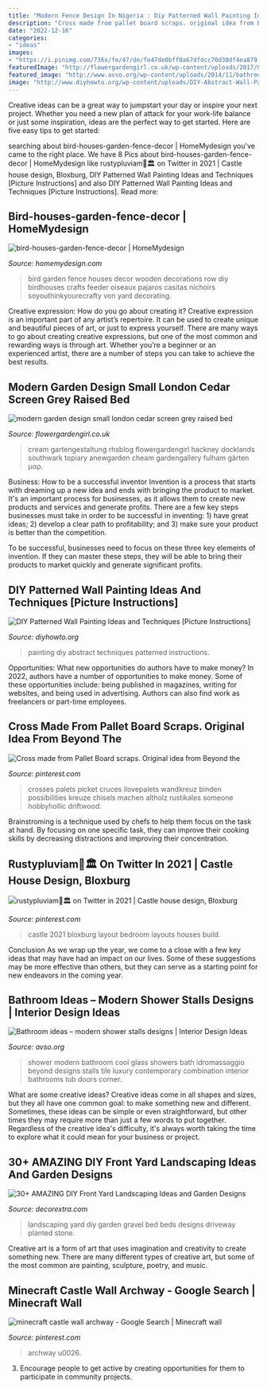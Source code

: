 ```yaml
---
title: "Modern Fence Design In Nigeria : Diy Patterned Wall Painting Ideas And Techniques [picture Instructions]"
description: "Cross made from pallet board scraps. original idea from beyond the"
date: "2022-12-16"
categories:
- "ideas"
images:
- "https://i.pinimg.com/736x/fe/47/de/fe47de0bff0a67dfdcc70d30df4ea879.jpg"
featuredImage: "http://flowergardengirl.co.uk/wp-content/uploads/2017/09/modern-garden-design-small-london-cedar-screen-grey-raised-bed-artificial-grass-cream-paving-marylebone-768x1024.jpg"
featured_image: "http://www.avso.org/wp-content/uploads/2014/11/bathroom-ideas-modern-shower-stalls-designs-1415376856.jpg"
image: "http://www.diyhowto.org/wp-content/uploads/DIY-Abstract-Wall-Painting-DIY-Wall-Painting-Ideas-Techniques-Tutorials-DIYHowto.jpg"
---
```



Creative ideas can be a great way to jumpstart your day or inspire your next project. Whether you need a new plan of attack for your work-life balance or just some inspiration, ideas are the perfect way to get started. Here are five easy tips to get started: 

	

		
searching about bird-houses-garden-fence-decor | HomeMydesign you've came to the right place. We have 8 Pics about bird-houses-garden-fence-decor | HomeMydesign like rustypluviam🏺🏛️ on Twitter in 2021 | Castle house design, Bloxburg, DIY Patterned Wall Painting Ideas and Techniques [Picture Instructions] and also DIY Patterned Wall Painting Ideas and Techniques [Picture Instructions]. Read more:
		
    
## Bird-houses-garden-fence-decor | HomeMydesign

<img loading=lazy src="https://homemydesign.com/wp-content/uploads/2016/06/bird-houses-garden-fence-decor.jpg" onerror="this.onerror=null;this.src='https://tse1.mm.bing.net/th?id=OIP.ulIES2gBRzG2DGOLf6fWmQHaLK&amp;pid=15.1';" alt="bird-houses-garden-fence-decor | HomeMydesign">

_Source: homemydesign.com_

>bird garden fence houses decor wooden decorations row diy birdhouses crafts feeder oiseaux pajaros casitas nichoirs soyouthinkyourecrafty von yard decorating. 

	

Creative expression: How do you go about creating it?
Creative expression is an important part of any artist’s repertoire. It can be used to create unique and beautiful pieces of art, or just to express yourself. There are many ways to go about creating creative expressions, but one of the most common and rewarding ways is through art. Whether you’re a beginner or an experienced artist, there are a number of steps you can take to achieve the best results.

    
## Modern Garden Design Small London Cedar Screen Grey Raised Bed

<img loading=lazy src="http://flowergardengirl.co.uk/wp-content/uploads/2017/09/modern-garden-design-small-london-cedar-screen-grey-raised-bed-artificial-grass-cream-paving-marylebone-768x1024.jpg" onerror="this.onerror=null;this.src='https://tse1.mm.bing.net/th?id=OIP.VB-NuR98eVGdf4nVuedyFgHaJ4&amp;pid=15.1';" alt="modern garden design small london cedar screen grey raised bed">

_Source: flowergardengirl.co.uk_

>cream gartengestaltung rhsblog flowergardengirl hackney docklands southwark topiary anewgarden cheam gardengallery fulham gärten μαρ. 

	

Business: How to be a successful inventor
Invention is a process that starts with dreaming up a new idea and ends with bringing the product to market. It's an important process for businesses, as it allows them to create new products and services and generate profits.
There are a few key steps businesses must take in order to be successful in inventing: 1) have great ideas; 2) develop a clear path to profitability; and 3) make sure your product is better than the competition.

To be successful, businesses need to focus on these three key elements of invention. If they can master these steps, they will be able to bring their products to market quickly and generate significant profits.

    
## DIY Patterned Wall Painting Ideas And Techniques [Picture Instructions]

<img loading=lazy src="http://www.diyhowto.org/wp-content/uploads/DIY-Abstract-Wall-Painting-DIY-Wall-Painting-Ideas-Techniques-Tutorials-DIYHowto.jpg" onerror="this.onerror=null;this.src='https://tse1.mm.bing.net/th?id=OIP.qw1TXy-QcfslpGr6L20ETwHaJ8&amp;pid=15.1';" alt="DIY Patterned Wall Painting Ideas and Techniques [Picture Instructions]">

_Source: diyhowto.org_

>painting diy abstract techniques patterned instructions. 

	

Opportunities: What new opportunities do authors have to make money?
In 2022, authors have a number of opportunities to make money. Some of these opportunities include: being published in magazines, writing for websites, and being used in advertising. Authors can also find work as freelancers or part-time employees.

    
## Cross Made From Pallet Board Scraps. Original Idea From Beyond The

<img loading=lazy src="https://i.pinimg.com/736x/2c/dc/2a/2cdc2a2270ea002066f67028e35815b4.jpg" onerror="this.onerror=null;this.src='https://tse2.mm.bing.net/th?id=OIP.GKkMlVnbi2KbbC5dJHzg3wHaJ3&amp;pid=15.1';" alt="Cross made from Pallet Board scraps. Original idea from Beyond the">

_Source: pinterest.com_

>crosses palets picket cruces ilovepalets wandkreuz binden possibilities kreuze chisels machen altholz rustikales someone hobbyhollic driftwood. 

	

Brainstroming is a technique used by chefs to help them focus on the task at hand. By focusing on one specific task, they can improve their cooking skills by decreasing distractions and improving their concentration.

    
## Rustypluviam🏺🏛️ On Twitter In 2021 | Castle House Design, Bloxburg

<img loading=lazy src="https://i.pinimg.com/736x/65/9f/77/659f776f8f50bf5c9f913ef8110ffc36.jpg" onerror="this.onerror=null;this.src='https://tse3.mm.bing.net/th?id=OIP.gKUjmrIQWmaB4lVi463z6AHaEK&amp;pid=15.1';" alt="rustypluviam🏺🏛️ on Twitter in 2021 | Castle house design, Bloxburg">

_Source: pinterest.com_

>castle 2021 bloxburg layout bedroom layouts houses build. 

	

Conclusion
As we wrap up the year, we come to a close with a few key ideas that may have had an impact on our lives. Some of these suggestions may be more effective than others, but they can serve as a starting point for new endeavors in the coming year.

    
## Bathroom Ideas – Modern Shower Stalls Designs | Interior Design Ideas

<img loading=lazy src="http://www.avso.org/wp-content/uploads/2014/11/bathroom-ideas-modern-shower-stalls-designs-1415376856.jpg" onerror="this.onerror=null;this.src='https://tse4.mm.bing.net/th?id=OIP.ZHFd1zhqMwWUARfKAI6tngHaK0&amp;pid=15.1';" alt="Bathroom ideas – modern shower stalls designs | Interior Design Ideas">

_Source: avso.org_

>shower modern bathroom cool glass showers bath idromassaggio beyond designs stalls tile luxury contemporary combination interior bathrooms tub doors corner. 

	

What are some creative ideas?
Creative ideas come in all shapes and sizes, but they all have one common goal: to make something new and different. Sometimes, these ideas can be simple or even straightforward, but other times they may require more than just a few words to put together. Regardless of the creative idea's difficulty, it's always worth taking the time to explore what it could mean for your business or project.

    
## 30+ AMAZING DIY Front Yard Landscaping Ideas And Garden Designs

<img loading=lazy src="https://decorextra.com/wp-content/uploads/2017/06/Stone-Gravel-Planted-Beds-Front-Yard-Landscaping-Ideas-and-projects.jpg" onerror="this.onerror=null;this.src='https://tse2.mm.bing.net/th?id=OIP.bqxpRu-57X5KcTONsMMtcAHaLH&amp;pid=15.1';" alt="30+ AMAZING DIY Front Yard Landscaping Ideas and Garden Designs">

_Source: decorextra.com_

>landscaping yard diy garden gravel bed beds designs driveway planted stone. 

	

Creative art is a form of art that uses imagination and creativity to create something new. There are many different types of creative art, but some of the most common are painting, sculpture, poetry, and music.

    
## Minecraft Castle Wall Archway - Google Search | Minecraft Wall

<img loading=lazy src="https://i.pinimg.com/736x/fe/47/de/fe47de0bff0a67dfdcc70d30df4ea879.jpg" onerror="this.onerror=null;this.src='https://tse4.mm.bing.net/th?id=OIP.Gvrg0XM1nKi646ILGHMmFwHaEK&amp;pid=15.1';" alt="minecraft castle wall archway - Google Search | Minecraft wall">

_Source: pinterest.com_

>archway u0026. 

	

3. Encourage people to get active by creating opportunities for them to participate in community projects. 

